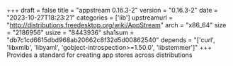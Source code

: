 +++
draft = false
title = "appstream 0.16.3-2"
version = "0.16.3-2"
date = "2023-10-27T18:23:21"
categories = ['lib']
upstreamurl = "http://distributions.freedesktop.org/wiki/AppStream"
arch = "x86_64"
size = "2186956"
usize = "8443936"
sha1sum = "db7c1cd6615dbd968ab20662c8f32d5d00862540"
depends = "['curl', 'libxmlb', 'libyaml', 'gobject-introspection>=1.50.0', 'libstemmer']"
+++
Provides a standard for creating app stores across distributions